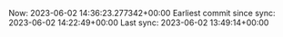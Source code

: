 Now: 2023-06-02 14:36:23.277342+00:00 Earliest commit since sync: 2023-06-02 14:22:49+00:00 Last sync: 2023-06-02 13:49:14+00:00
